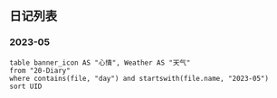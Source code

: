 ## 日记列表

### 2023-05
```dataview
table banner_icon AS "心情", Weather AS "天气"
from "20-Diary"
where contains(file, "day") and startswith(file.name, "2023-05")
sort UID 

```
